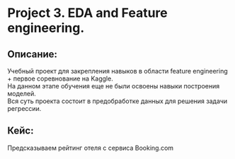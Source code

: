 # Project 3. EDA and Feature engineering.

## Описание:
Учебный проект для закрепления навыков в области feature engineering + первое соревнование на Kaggle.\
На данном этапе обучения еще не были освоены навыки построения моделей.\
Вся суть проекта состоит в предобработке данных для решения задачи регрессии.

## Кейс:
Предсказываем рейтинг отеля с сервиса Booking.com
